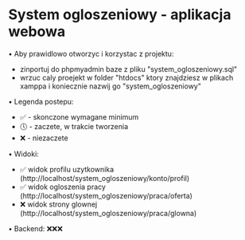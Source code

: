 # System ogloszeniowy - aplikacja webowa

• Aby prawidlowo otworzyc i korzystac z projektu:
- zinportuj do phpmyadmin baze z pliku "system_ogloszeniowy.sql"
- wrzuc caly proejekt w folder "htdocs" ktory znajdziesz w plikach xamppa i koniecznie nazwij go "system_ogloszeniowy"


• Legenda postepu:
- ✅ - skonczone wymagane minimum
- 🕔 - zaczete, w trakcie tworzenia
- ❌ - niezaczete


• Widoki:
- ✅ widok profilu uzytkownika (http://localhost/system_ogloszeniowy/konto/profil)
- ✅ widok ogloszenia pracy (http://localhost/system_ogloszeniowy/praca/oferta)
- ❌ widok strony glownej (http://localhost/system_ogloszeniowy/praca/glowna)

• Backend:
❌❌❌
